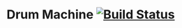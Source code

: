 # Drum Machine [![Build Status](https://travis-ci.org/rafal-warpecha/drum-machine.svg?branch=master)](https://travis-ci.org/rafal-warpecha/drum-machine)
